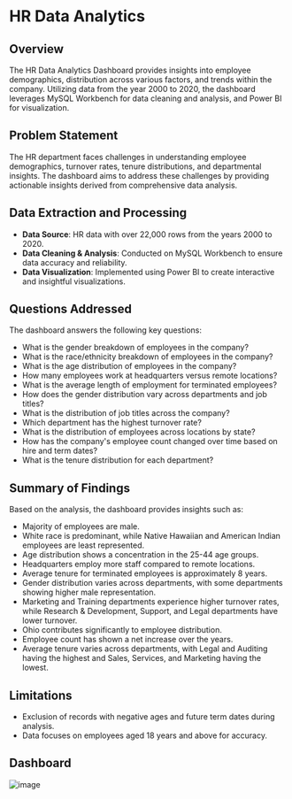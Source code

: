 # HR Data Analytics

## Overview

The HR Data Analytics Dashboard provides insights into employee demographics, distribution across various factors, and trends within the company. Utilizing data from the year 2000 to 2020, the dashboard leverages MySQL Workbench for data cleaning and analysis, and Power BI for visualization.

## Problem Statement

The HR department faces challenges in understanding employee demographics, turnover rates, tenure distributions, and departmental insights. The dashboard aims to address these challenges by providing actionable insights derived from comprehensive data analysis.

## Data Extraction and Processing

- **Data Source**: HR data with over 22,000 rows from the years 2000 to 2020.
- **Data Cleaning & Analysis**: Conducted on MySQL Workbench to ensure data accuracy and reliability.
- **Data Visualization**: Implemented using Power BI to create interactive and insightful visualizations.

## Questions Addressed

The dashboard answers the following key questions:

- What is the gender breakdown of employees in the company?
- What is the race/ethnicity breakdown of employees in the company?
- What is the age distribution of employees in the company?
- How many employees work at headquarters versus remote locations?
- What is the average length of employment for terminated employees?
- How does the gender distribution vary across departments and job titles?
- What is the distribution of job titles across the company?
- Which department has the highest turnover rate?
- What is the distribution of employees across locations by state?
- How has the company's employee count changed over time based on hire and term dates?
- What is the tenure distribution for each department?

## Summary of Findings

Based on the analysis, the dashboard provides insights such as:

- Majority of employees are male.
- White race is predominant, while Native Hawaiian and American Indian employees are least represented.
- Age distribution shows a concentration in the 25-44 age groups.
- Headquarters employ more staff compared to remote locations.
- Average tenure for terminated employees is approximately 8 years.
- Gender distribution varies across departments, with some departments showing higher male representation.
- Marketing and Training departments experience higher turnover rates, while Research & Development, Support, and Legal departments have lower turnover.
- Ohio contributes significantly to employee distribution.
- Employee count has shown a net increase over the years.
- Average tenure varies across departments, with Legal and Auditing having the highest and Sales, Services, and Marketing having the lowest.

## Limitations

- Exclusion of records with negative ages and future term dates during analysis.
- Data focuses on employees aged 18 years and above for accuracy.

## Dashboard
![image](https://github.com/sohamkapadi/HR_data_analytics/assets/99285197/56bdedf9-f83c-4e04-a5ec-2097642fb1b6)

